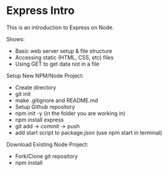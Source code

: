 # Express Intro
This is an introduction to Express on Node.

Shows:
- Basic web server setup & file structure
- Accessing static (HTML, CSS, etc) files
- Using GET to get data not in a file

Setup New NPM/Node Project:
- Create directory
- git init
- make .gitignore and README.md
- Setup Github repository
- npm init -y (in the folder you are working in)
- npm install express
- git add -> commit -> push
- add start script to package.json (use npm start in terminal)

Download Existing Node Project:
- Fork/Clone git repository
- npm install 